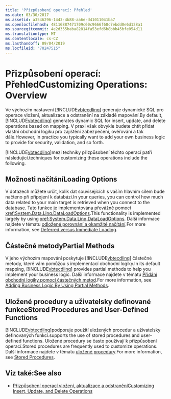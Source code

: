 ```yaml
---
title: 'Přizpůsobení operací: Přehled'
ms.date: 03/30/2017
ms.assetid: a3546296-1443-4b88-aa6e-d41011041ba7
ms.openlocfilehash: 48116887471709c60c9666f68c7ebdd0e6d128a1
ms.sourcegitcommit: 4e2d355baba82814fa53efd6b8bbb45bfe054d11
ms.translationtype: MT
ms.contentlocale: cs-CZ
ms.lasthandoff: 09/04/2019
ms.locfileid: "70247515"
---
```

# <a name="customizing-operations-overview"></a><span data-ttu-id="d3ef6-102">Přizpůsobení operací: Přehled</span><span class="sxs-lookup"><span data-stu-id="d3ef6-102">Customizing Operations: Overview</span></span>
<span data-ttu-id="d3ef6-103">Ve výchozím nastavení [!INCLUDE[vbtecdlinq](../../../../../../includes/vbtecdlinq-md.md)] generuje dynamické SQL pro operace vložení, aktualizace a odstranění na základě mapování.</span><span class="sxs-lookup"><span data-stu-id="d3ef6-103">By default, [!INCLUDE[vbtecdlinq](../../../../../../includes/vbtecdlinq-md.md)] generates dynamic SQL for insert, update, and delete operations based on mapping.</span></span> <span data-ttu-id="d3ef6-104">V praxi však obvykle budete chtít přidat vlastní obchodní logiku pro zajištění zabezpečení, ověřování a tak dále.</span><span class="sxs-lookup"><span data-stu-id="d3ef6-104">However, in practice you typically want to add your own business logic to provide for security, validation, and so forth.</span></span>  
  
 [!INCLUDE[vbtecdlinq](../../../../../../includes/vbtecdlinq-md.md)]<span data-ttu-id="d3ef6-105">mezi techniky přizpůsobení těchto operací patří následující.</span><span class="sxs-lookup"><span data-stu-id="d3ef6-105">techniques for customizing these operations include the following.</span></span>  
  
## <a name="loading-options"></a><span data-ttu-id="d3ef6-106">Možnosti načítání</span><span class="sxs-lookup"><span data-stu-id="d3ef6-106">Loading Options</span></span>  
 <span data-ttu-id="d3ef6-107">V dotazech můžete určit, kolik dat souvisejících s vaším hlavním cílem bude načteno při připojení k databázi.</span><span class="sxs-lookup"><span data-stu-id="d3ef6-107">In your queries, you can control how much data related to your main target is retrieved when you connect to the database.</span></span> <span data-ttu-id="d3ef6-108">Tato funkce je implementována převážně pomocí <xref:System.Data.Linq.DataLoadOptions>.</span><span class="sxs-lookup"><span data-stu-id="d3ef6-108">This functionality is implemented largely by using <xref:System.Data.Linq.DataLoadOptions>.</span></span> <span data-ttu-id="d3ef6-109">Další informace najdete v tématu [odložené porovnání a okamžité načítání](deferred-versus-immediate-loading.md).</span><span class="sxs-lookup"><span data-stu-id="d3ef6-109">For more information, see [Deferred versus Immediate Loading](deferred-versus-immediate-loading.md).</span></span>  
  
## <a name="partial-methods"></a><span data-ttu-id="d3ef6-110">Částečné metody</span><span class="sxs-lookup"><span data-stu-id="d3ef6-110">Partial Methods</span></span>  
 <span data-ttu-id="d3ef6-111">V jeho výchozím mapování poskytuje [!INCLUDE[vbtecdlinq](../../../../../../includes/vbtecdlinq-md.md)] částečné metody, které vám pomůžou s implementací obchodní logiky.</span><span class="sxs-lookup"><span data-stu-id="d3ef6-111">In its default mapping, [!INCLUDE[vbtecdlinq](../../../../../../includes/vbtecdlinq-md.md)] provides partial methods to help you implement your business logic.</span></span> <span data-ttu-id="d3ef6-112">Další informace najdete v tématu [Přidání obchodní logiky pomocí částečných metod](adding-business-logic-by-using-partial-methods.md).</span><span class="sxs-lookup"><span data-stu-id="d3ef6-112">For more information, see [Adding Business Logic By Using Partial Methods](adding-business-logic-by-using-partial-methods.md).</span></span>  
  
## <a name="stored-procedures-and-user-defined-functions"></a><span data-ttu-id="d3ef6-113">Uložené procedury a uživatelsky definované funkce</span><span class="sxs-lookup"><span data-stu-id="d3ef6-113">Stored Procedures and User-Defined Functions</span></span>  
 [!INCLUDE[vbtecdlinq](../../../../../../includes/vbtecdlinq-md.md)]<span data-ttu-id="d3ef6-114">podporuje použití uložených procedur a uživatelsky definovaných funkcí.</span><span class="sxs-lookup"><span data-stu-id="d3ef6-114">supports the use of stored procedures and user-defined functions.</span></span> <span data-ttu-id="d3ef6-115">Uložené procedury se často používají k přizpůsobení operací.</span><span class="sxs-lookup"><span data-stu-id="d3ef6-115">Stored procedures are frequently used to customize operations.</span></span> <span data-ttu-id="d3ef6-116">Další informace najdete v tématu [uložené procedury](stored-procedures.md).</span><span class="sxs-lookup"><span data-stu-id="d3ef6-116">For more information, see [Stored Procedures](stored-procedures.md).</span></span>  
  
## <a name="see-also"></a><span data-ttu-id="d3ef6-117">Viz také:</span><span class="sxs-lookup"><span data-stu-id="d3ef6-117">See also</span></span>

- [<span data-ttu-id="d3ef6-118">Přizpůsobení operací vložení, aktualizace a odstranění</span><span class="sxs-lookup"><span data-stu-id="d3ef6-118">Customizing Insert, Update, and Delete Operations</span></span>](customizing-insert-update-and-delete-operations.md)
